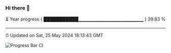 ### Hi there 👋

⏳ Year progress { ███████████▁▁▁▁▁▁▁▁▁▁▁▁▁▁▁▁▁▁▁ } 39.83 %

---

⏰ Updated on Sat, 25 May 2024 18:13:43 GMT

![Progress Bar CI](https://github.com/liununu/liununu/workflows/Progress%20Bar%20CI/badge.svg)
